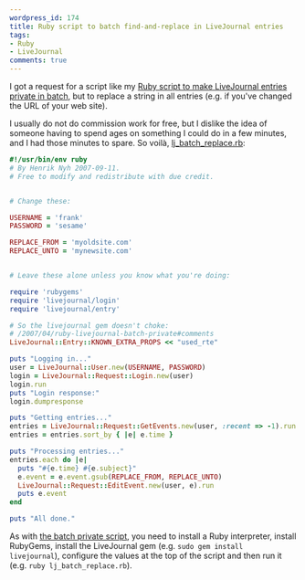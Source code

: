```yaml
---
wordpress_id: 174
title: Ruby script to batch find-and-replace in LiveJournal entries
tags:
- Ruby
- LiveJournal
comments: true
---
```

I got a request for a script like my <a href="/2007/04/ruby-livejournal-batch-private">Ruby script to make LiveJournal entries private in batch</a>, but to replace a string in all entries (e.g. if you've changed the URL of your web site).

I usually do not do commission work for free, but I dislike the idea of someone having to spend ages on something I could do in a few minutes, and I had those minutes to spare. So voilà, <a href="/uploads/lj_batch_replace.rb">lj_batch_replace.rb</a>:

<!--more-->

``` ruby
#!/usr/bin/env ruby
# By Henrik Nyh 2007-09-11.
# Free to modify and redistribute with due credit.


# Change these:

USERNAME = 'frank'
PASSWORD = 'sesame'

REPLACE_FROM = 'myoldsite.com'
REPLACE_UNTO = 'mynewsite.com'


# Leave these alone unless you know what you're doing:

require 'rubygems'
require 'livejournal/login'
require 'livejournal/entry'

# So the livejournal gem doesn't choke:
# /2007/04/ruby-livejournal-batch-private#comments
LiveJournal::Entry::KNOWN_EXTRA_PROPS << "used_rte"

puts "Logging in..."
user = LiveJournal::User.new(USERNAME, PASSWORD)
login = LiveJournal::Request::Login.new(user)
login.run
puts "Login response:"
login.dumpresponse

puts "Getting entries..."
entries = LiveJournal::Request::GetEvents.new(user, :recent => -1).run.values
entries = entries.sort_by { |e| e.time }

puts "Processing entries..."
entries.each do |e|
  puts "#{e.time} #{e.subject}"
  e.event = e.event.gsub(REPLACE_FROM, REPLACE_UNTO)
  LiveJournal::Request::EditEvent.new(user, e).run
  puts e.event
end

puts "All done."
```

As with <a href="/2007/04/ruby-livejournal-batch-private">the batch private script</a>, you need to install a Ruby interpreter, install RubyGems, install the LiveJournal gem (e.g. <code>sudo gem install livejournal</code>), configure the values at the top of the script and then run it (e.g. <code>ruby lj_batch_replace.rb</code>).
